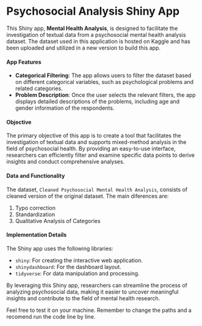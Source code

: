 # Psychosocial Analysis Shiny App

This Shiny app, **Mental Health Analysis**, is designed to facilitate the investigation of textual data from a psychosocial mental health analysis dataset. The dataset used in this application is hosted on Kaggle and has been uploaded and utilized in a new version to build this app.

#### App Features

- **Categorical Filtering**: The app allows users to filter the dataset based on different categorical variables, such as psychological problems and related categories.
- **Problem Description**: Once the user selects the relevant filters, the app displays detailed descriptions of the problems, including age and gender information of the respondents.

#### Objective

The primary objective of this app is to create a tool that facilitates the investigation of textual data and supports mixed-method analysis in the field of psychosocial health. By providing an easy-to-use interface, researchers can efficiently filter and examine specific data points to derive insights and conduct comprehensive analyses.

#### Data and Functionality

The dataset, `Cleaned Psychosocial Mental Health Analysis`, consists of cleaned version of the original dataset. The main diferences are:

1. Typo correction
2. Standardization
3. Qualitative Analysis of Categories

#### Implementation Details

The Shiny app uses the following libraries:
- `shiny`: For creating the interactive web application.
- `shinydashboard`: For the dashboard layout.
- `tidyverse`: For data manipulation and processing.

By leveraging this Shiny app, researchers can streamline the process of analyzing psychosocial data, making it easier to uncover meaningful insights and contribute to the field of mental health research.

Feel free to test it on your machine. Remember to change the paths and a recomend run the code line by line.
